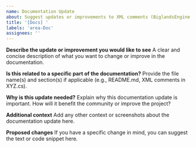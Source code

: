 ```yaml
---
name: Documentation Update
about: Suggest updates or improvements to XML comments (BiglandsEngine API), README.md, or other documentation files.
title: '[Docs] '
labels: 'area-Doc'
assignees: ''
---
```


**Describe the update or improvement you would like to see**
A clear and concise description of what you want to change or improve in the documentation.

**Is this related to a specific part of the documentation?**
Provide the file name(s) and section(s) if applicable (e.g., README.md, XML comments in XYZ.cs).

**Why is this update needed?**
Explain why this documentation update is important. How will it benefit the community or improve the project?

**Additional context**
Add any other context or screenshots about the documentation update here.

**Proposed changes**
If you have a specific change in mind, you can suggest the text or code snippet here.

<!--- Thank you for helping improve BiglandsEngine's documentation! --->
